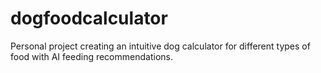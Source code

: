 # dogfoodcalculator
Personal project creating an intuitive dog calculator for different types of food with AI feeding recommendations.
